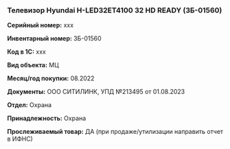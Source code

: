 ### Телевизор Hyundai H-LED32ET4100 32 HD READY (ЗБ-01560) </br>

**Серийный номер:** xxx </br>

**Инвентарный номер:** ЗБ-01560 </br>

**Код в 1С:** xxx </br> 

**Вид объекта:** МЦ

**Месяц/год покупки:** 08.2022 </br>

**Документы:** ООО СИТИЛИНК, УПД №213495 от 01.08.2023  </br>

**Отдел:** Охрана </br>

**Принадлежность:** Охрана</br>

**Прослеживаемый товар:** ДА (при продаже/утилизации направить отчет в ИФНС)
